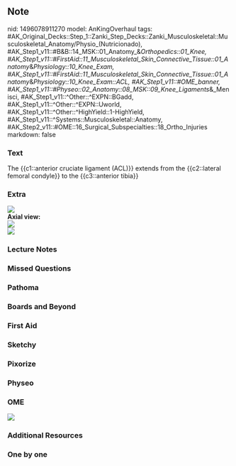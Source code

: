 ## Note
nid: 1496078911270
model: AnKingOverhaul
tags: #AK_Original_Decks::Step_1::Zanki_Step_Decks::Zanki_Musculoskeletal::Musculoskeletal_Anatomy/Physio_(Nutricionado), #AK_Step1_v11::#B&B::14_MSK::01_Anatomy_&_Orthopedics::01_Knee, #AK_Step1_v11::#FirstAid::11_Musculoskeletal_Skin_Connective_Tissue::01_Anatomy_&_Physiology::10_Knee_Exam, #AK_Step1_v11::#FirstAid::11_Musculoskeletal_Skin_Connective_Tissue::01_Anatomy_&_Physiology::10_Knee_Exam::ACL, #AK_Step1_v11::#OME_banner, #AK_Step1_v11::#Physeo::02_Anatomy::08_MSK::09_Knee_Ligaments_&_Menisci, #AK_Step1_v11::^Other::^EXPN::BGadd, #AK_Step1_v11::^Other::^EXPN::Uworld, #AK_Step1_v11::^Other::^HighYield::1-HighYield, #AK_Step1_v11::^Systems::Musculoskeletal::Anatomy, #AK_Step2_v11::#OME::16_Surgical_Subspecialties::18_Ortho_Injuries
markdown: false

### Text
The {{c1::anterior cruciate ligament (ACL)}} extends from the {{c2::lateral femoral condyle}} to the {{c3::anterior tibia}}

### Extra
<div><img src="paste-52669183950849.jpg"></div>
<div>
  <div>
    <b>Axial view:</b>
  </div>
  <div>
    <b><img src="paste-406875136851969.jpg"></b>
  </div>
</div>
<div><img src="paste-173486613987329.jpg"></div>

### Lecture Notes


### Missed Questions


### Pathoma


### Boards and Beyond


### First Aid


### Sketchy


### Pixorize


### Physeo


### OME
<div class="ome-widget">
  <a href="https://onlinemeded.org?ref=anki"><img src=
  "_OME_AnkiFlashcards_General_4.png"></a>
</div>

### Additional Resources


### One by one

